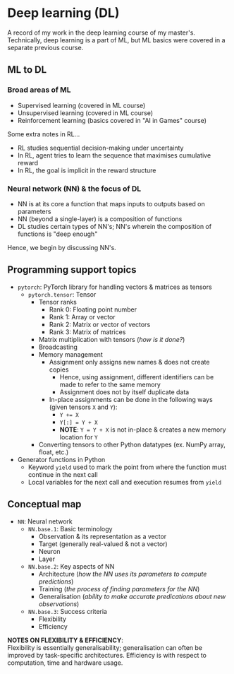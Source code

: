 # Deep learning (DL)
A record of my work in the deep learning course of my master's. Technically, deep learning is a part of ML, but ML basics were covered in a separate previous course.

## ML to DL
### Broad areas of ML
- Supervised learning (covered in ML course)
- Unsupervised learning (covered in ML course)
- Reinforcement learning (basics covered in "AI in Games" course)

Some extra notes in RL...

- RL studies sequential decision-making under uncertainty
- In RL, agent tries to learn the sequence that maximises cumulative reward
- In RL, the goal is implicit in the reward structure

### Neural network (NN) & the focus of DL
- NN is at its core a function that maps inputs to outputs based on parameters
- NN (beyond a single-layer) is a composition of functions
- DL studies certain types of NN's; NN's wherein the composition of functions is "deep enough"

Hence, we begin by discussing NN's.

## Programming support topics

- `pytorch`: PyTorch library for handling vectors & matrices as tensors
    - `pytorch.tensor`: Tensor
        - Tensor ranks
            - Rank 0: Floating point number
            - Rank 1: Array or vector
            - Rank 2: Matrix or vector of vectors
            - Rank 3: Matrix of matrices
        - Matrix multiplication with tensors (_how is it done?_)
        - Broadcasting
        - Memory management
            - Assignment only assigns new names & does not create copies
                - Hence, using assignment, different identifiers can be made to refer to the same memory
                - Assignment does not by itself duplicate data
            - In-place assignments can be done in the following ways (given tensors `X` and `Y`):
                - `Y += X`
                - `Y[:] = Y + X`
                - **NOTE**: `Y = Y + X` is not in-place & creates a new memory location for `Y`
        - Converting tensors to other Python datatypes (ex. NumPy array, float, etc.)
- Generator functions in Python
    - Keyword `yield` used to mark the point from where the function must continue in the next call
    - Local variables for the next call and execution resumes from `yield`

## Conceptual map
- `NN`: Neural network
    - `NN.base.1`: Basic terminology
        - Observation & its representation as a vector
        - Target (generally real-valued & not a vector)
        - Neuron
        - Layer
    - `NN.base.2`: Key aspects of NN
        - Architecture (_how the NN uses its parameters to compute predictions_)
        - Training (_the process of finding parameters for the NN_)
        - Generalisation (_ability to make accurate predications about new observations_)
    - `NN.base.3`: Success criteria
        - Flexibility
        - Efficiency

**NOTES ON FLEXIBILITY & EFFICIENCY**:<br>Flexibility is essentially generalisability; generalisation can often be improved by task-specific architectures. Efficiency is with respect to computation, time and hardware usage.

